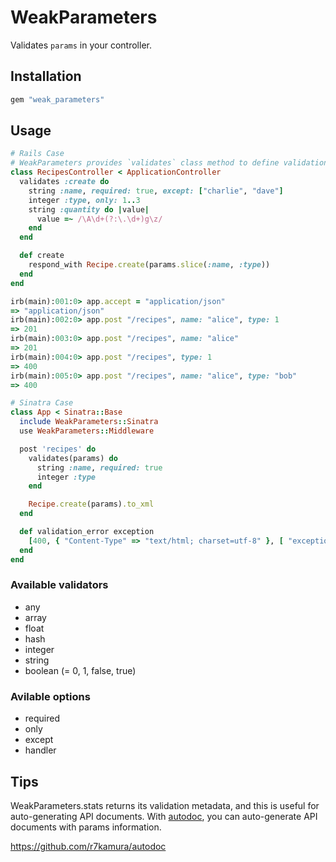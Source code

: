 # WeakParameters
Validates `params` in your controller.

## Installation
```ruby
gem "weak_parameters"
```

## Usage
```ruby
# Rails Case
# WeakParameters provides `validates` class method to define validations.
class RecipesController < ApplicationController
  validates :create do
    string :name, required: true, except: ["charlie", "dave"]
    integer :type, only: 1..3
    string :quantity do |value|
      value =~ /\A\d+(?:\.\d+)g\z/
    end
  end

  def create
    respond_with Recipe.create(params.slice(:name, :type))
  end
end
```

```ruby
irb(main):001:0> app.accept = "application/json"
=> "application/json"
irb(main):002:0> app.post "/recipes", name: "alice", type: 1
=> 201
irb(main):003:0> app.post "/recipes", name: "alice"
=> 201
irb(main):004:0> app.post "/recipes", type: 1
=> 400
irb(main):005:0> app.post "/recipes", name: "alice", type: "bob"
=> 400
```

```ruby
# Sinatra Case
class App < Sinatra::Base
  include WeakParameters::Sinatra
  use WeakParameters::Middleware

  post 'recipes' do
    validates(params) do
      string :name, required: true
      integer :type
    end

    Recipe.create(params).to_xml
  end

  def validation_error exception
    [400, { "Content-Type" => "text/html; charset=utf-8" }, [ "exception.message"]]
  end
end
```

### Available validators
* any
* array
* float
* hash
* integer
* string
* boolean (= 0, 1, false, true)

### Avilable options
* required
* only
* except
* handler

## Tips
WeakParameters.stats returns its validation metadata, and this is useful for auto-generating API documents.
With [autodoc](https://github.com/r7kamura/autodoc), you can auto-generate API documents with params information.

https://github.com/r7kamura/autodoc
